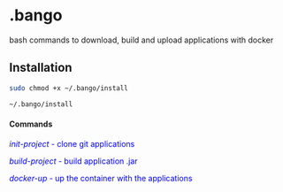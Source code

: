 # .bango
bash commands to download, build and upload applications with docker

## Installation

```bash
sudo chmod +x ~/.bango/install
```

```bash
~/.bango/install
```

#### Commands
<span style="color:blue">*init-project* - clone git applications</span>

<span style="color:blue">*build-project* - build application .jar</span>

<span style="color:blue">*docker-up* - up the container with the applications</span>